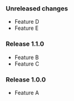 ### Unreleased changes
* Feature D
* Feature E

### Release 1.1.0
* Feature B
* Feature C

### Release 1.0.0
* Feature A
